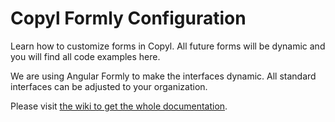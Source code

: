 # Copyl Formly Configuration
Learn how to customize forms in Copyl. All future forms will be dynamic and you will find all code examples here.

We are using Angular Formly to make the interfaces dynamic. All standard interfaces can be adjusted to your organization.

Please visit <a href='https://github.com/Copyl/copylFormlyConfiguration/wiki'>the wiki to get the whole documentation</a>.

